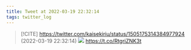 ```yaml
---
title: Tweet at 2022-03-19 22:32:14
tags: twitter_log
---
```


> [!CITE] https://twitter.com/kaisekiriu/status/1505175314384977924 (2022-03-19 22:32:14)
> ![](https://twitter.com/kaisekiriu/status/1505175314384977924)
> https://t.co/RtgriZNK3t
